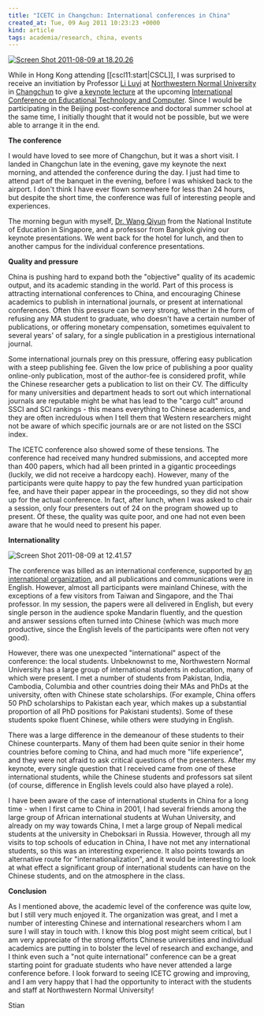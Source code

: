 ```yaml
---
title: "ICETC in Changchun: International conferences in China"
created_at: Tue, 09 Aug 2011 10:23:23 +0000
kind: article
tags: academia/research, china, events
---
```


[![](http://reganmian.net/blog/wp-content/uploads/2011/08/Screen-Shot-2011-08-09-at-18.20.26-.png "Screen Shot 2011-08-09 at 18.20.26")](http://reganmian.net/blog/wp-content/uploads/2011/08/Screen-Shot-2011-08-09-at-18.20.26-.png)

While in Hong Kong attending [[cscl11:start|CSCL]], I was surprised to
receive an invitiation by Professor [Li
Luyi](http://www.nenu.edu.cn/professor/pro/show.php?id=847) at
[Northwestern Normal University](http://en.nenu.edu.cn/) in
[Changchun](http://en.wikipedia.org/wiki/Changchun) to give [a keynote
lecture](http://reganmian.net/blog/2011/08/09/open-courses-and-informal-learning-in-a-web-2-0-world-a-research-agenda/)
at the upcoming [International Conference on Educational Technology and
Computer](http://www.icetc.org/). Since I would be participating in the
Beijing post-conference and doctoral summer school at the same time, I
initially thought that it would not be possible, but we were able to
arrange it in the end.

**The conference**

I would have loved to see more of Changchun, but it was a short visit. I
landed in Changchun late in the evening, gave my keynote the next
morning, and attended the conference during the day. I just had time to
attend part of the banquet in the evening, before I was whisked back to
the airport. I don't think I have ever flown somewhere for less than 24
hours, but despite the short time, the conference was full of
interesting people and experiences.

The morning begun with myself, [Dr. Wang
Qiyun](http://qywang.pbworks.com/w/page/4228790/FrontPage) from the
National Institute of Education in Singapore, and a professor from
Bangkok giving our keynote presentations. We went back for the hotel for
lunch, and then to another campus for the individual conference
presentations.

**Quality and pressure**

China is pushing hard to expand both the "objective" quality of its
academic output, and its academic standing in the world. Part of this
process is attracting international conferences to China, and
encouraging Chinese academics to publish in international journals, or
present at international conferences. Often this pressure can be very
strong, whether in the form of refusing any MA student to graduate, who
doesn't have a certain number of publications, or offering monetary
compensation, sometimes equivalent to several years' of salary, for a
single publication in a prestigious international journal.

Some international journals prey on this pressure, offering easy
publication with a steep publishing fee. Given the low price of
publishing a poor quality online-only publication, most of the
author-fee is considered profit, while the Chinese researcher gets a
publication to list on their CV. The difficulty for many universities
and department heads to sort out which international journals are
reputable might be what has lead to the "cargo cult" around SSCI and SCI
rankings - this means everything to Chinese academics, and they are
often incredulous when I tell them that Western researchers might not be
aware of which specific journals are or are not listed on the SSCI
index.

The ICETC conference also showed some of these tensions. The conference
had received many hundred submissions, and accepted more than 400
papers, which had all been printed in a gigantic proceedings (luckily,
we did not receive a hardcopy each). However, many of the participants
were quite happy to pay the few hundred yuan participation fee, and have
their paper appear in the proceedings, so they did not show up for the
actual conference. In fact, after lunch, when I was asked to chair a
session, only four presenters out of 24 on the program showed up to
present. Of these, the quality was quite poor, and one had not even been
aware that he would need to present his paper.

**Internationality**

![](http://reganmian.net/blog/wp-content/uploads/2011/08/Screen-Shot-2011-08-09-at-12.41.57-2.png "Screen Shot 2011-08-09 at 12.41.57")

The conference was billed as an international conference, supported by
[an international organization](http://www.iacsit.org/), and all
publications and communications were in English. However, almost all
participants were mainland Chinese, with the exceptions of a few
visitors from Taiwan and Singapore, and the Thai professor. In my
session, the papers were all delivered in English, but every single
person in the audience spoke Mandarin fluently, and the question and
answer sessions often turned into Chinese (which was much more
productive, since the English levels of the participants were often not
very good).

However, there was one unexpected "international" aspect of the
conference: the local students. Unbeknownst to me, Northwestern Normal
University has a large group of international students in education,
many of which were present. I met a number of students from Pakistan,
India, Cambodia, Columbia and other countries doing their MAs and PhDs
at the university, often with Chinese state scholarships. (For example,
China offers 50 PhD scholarships to Pakistan each year, which makes up a
substantial proportion of all PhD positions for Pakistani students).
Some of these students spoke fluent Chinese, while others were studying
in English.

There was a large difference in the demeanour of these students to their
Chinese counterparts. Many of them had been quite senior in their home
countries before coming to China, and had much more "life experience",
and they were not afraid to ask critical questions of the presenters.
After my keynote, every single question that I received came from one of
these international students, while the Chinese students and professors
sat silent (of course, difference in English levels could also have
played a role).

I have been aware of the case of international students in China for a
long time - when I first came to China in 2001, I had several friends
among the large group of African international students at Wuhan
University, and already on my way towards China, I met a large group of
Nepali medical students at the university in Cheboksari in Russia.
However, through all my visits to top schools of education in China, I
have not met any international students, so this was an interesting
experience. It also points towards an alternative route for
"internationalization", and it would be interesting to look at what
effect a significant group of international students can have on the
Chinese students, and on the atmosphere in the class.

**Conclusion**

As I mentioned above, the academic level of the conference was quite
low, but I still very much enjoyed it. The organization was great, and I
met a number of interesting Chinese and international researchers whom I
am sure I will stay in touch with. I know this blog post might seem
critical, but I am very appreciate of the strong efforts Chinese
universities and individual academics are putting in to bolster the
level of research and exchange, and I think even such a "not quite
international" conference can be a great starting point for graduate
students who have never attended a large conference before. I look
forward to seeing ICETC growing and improving, and I am very happy that
I had the opportunity to interact with the students and staff at
Northwestern Normal University!

Stian
